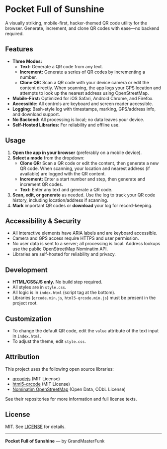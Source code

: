 # Pocket Full of Sunshine

A visually striking, mobile-first, hacker-themed QR code utility for the browser. Generate, increment, and clone QR codes with ease—no backend required.

## Features

- **Three Modes:**
  - **Text:** Generate a QR code from any text.
  - **Increment:** Generate a series of QR codes by incrementing a number.
  - **Clone QR:** Scan a QR code with your device camera or edit the content directly. When scanning, the app logs your GPS location and attempts to look up the nearest address using OpenStreetMap.
- **Mobile-First:** Optimized for iOS Safari, Android Chrome, and Firefox.
- **Accessible:** All controls are keyboard and screen reader accessible.
- **Logging:** Bash-style log with timestamps, marking, GPS/address info, and download support.
- **No Backend:** All processing is local; no data leaves your device.
- **Self-Hosted Libraries:** For reliability and offline use.

## Usage

1. **Open the app in your browser** (preferably on a mobile device).
2. **Select a mode** from the dropdown:
   - **Clone QR:** Scan a QR code or edit the content, then generate a new QR code. When scanning, your location and nearest address (if available) are logged with the QR content.
   - **Increment:** Enter a start number and step, then generate and increment QR codes.
   - **Text:** Enter any text and generate a QR code.
3. **Scan, edit, or generate** as needed. Use the log to track your QR code history, including location/address if scanning.
4. **Mark** important QR codes or **download** your log for record-keeping.

## Accessibility & Security

- All interactive elements have ARIA labels and are keyboard accessible.
- Camera and GPS access require HTTPS and user permission.
- No user data is sent to a server; all processing is local. Address lookups use the public OpenStreetMap Nominatim API.
- Libraries are self-hosted for reliability and privacy.

## Development

- **HTML/CSS/JS only.** No build step required.
- All styles are in `style.css`.
- All logic is in `index.html` (script tag at the bottom).
- Libraries (`qrcode.min.js`, `html5-qrcode.min.js`) must be present in the project root.

## Customization

- To change the default QR code, edit the `value` attribute of the text input in `index.html`.
- To adjust the theme, edit `style.css`.

## Attribution

This project uses the following open source libraries:

- [qrcodejs](https://github.com/davidshimjs/qrcodejs) (MIT License)
- [html5-qrcode](https://github.com/mebjas/html5-qrcode) (MIT License)
- [Nominatim OpenStreetMap](https://nominatim.openstreetmap.org/) (Open Data, ODbL License)

See their repositories for more information and full license texts.

## License

MIT. See [LICENSE](LICENSE) for details.

---

**Pocket Full of Sunshine** — by GrandMasterFunk
